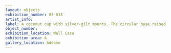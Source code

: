 ```yaml
---
layout: objects
exhibition_number: 03-013
artist_info: 
label: A coconut cup with silver-gilt mounts. The circular base raised on three feet cast in the form of lions sejant
object_number: 
exhibition_location: Wall Case 
exhibition_area: A
gallery_location: Adeane
---
```

